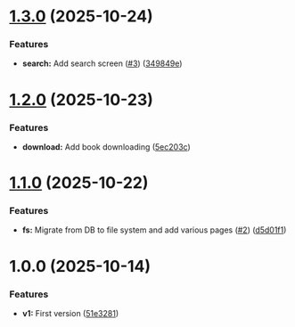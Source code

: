 # [1.3.0](https://github.com/ragaeeb/libaby/compare/v1.2.0...v1.3.0) (2025-10-24)


### Features

* **search:** Add search screen ([#3](https://github.com/ragaeeb/libaby/issues/3)) ([349849e](https://github.com/ragaeeb/libaby/commit/349849e386a1c4ceea0dbe211a095ead19b67169))

# [1.2.0](https://github.com/ragaeeb/libaby/compare/v1.1.0...v1.2.0) (2025-10-23)


### Features

* **download:** Add book downloading ([5ec203c](https://github.com/ragaeeb/libaby/commit/5ec203c6990d5055ef36cdd6ff0ad74b919062a4))

# [1.1.0](https://github.com/ragaeeb/libaby/compare/v1.0.0...v1.1.0) (2025-10-22)


### Features

* **fs:** Migrate from DB to file system and add various pages ([#2](https://github.com/ragaeeb/libaby/issues/2)) ([d5d01f1](https://github.com/ragaeeb/libaby/commit/d5d01f17b149bd2c6e2c591b65a8a9d83d375805))

# 1.0.0 (2025-10-14)


### Features

* **v1:** First version ([51e3281](https://github.com/ragaeeb/libaby/commit/51e32819065cd39a29cce1edebaaa2877eba0912))
